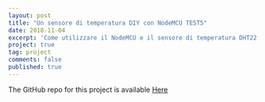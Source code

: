 ```yaml
---
layout: post
title: "Un sensore di temperatura DIY con NodeMCU TEST5"
date: 2018-11-04
excerpt: 'Come utilizzare il NodeMCU e il sensore di temperatura DHT22 per creare una "stazione meteo" fatta in casa integrandola anche con Domoticz e Homebridge.'
project: true
tag: project
comments: false
published: true
---
```


The GitHub repo for this project is available [Here](https://github.com/lucacorbucci/NodeMCUScript)
